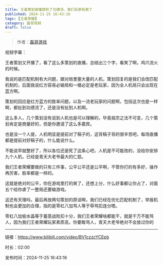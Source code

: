 ```yaml
---
title: 王者策划直播提到了功德流，我们玩家有救了
published: 2024-11-25 16:43:16
tags: [王者荣耀]
category: 磊哥视频
draft: false
---
```



> 作者：[磊哥游戏](https://space.bilibili.com/268941858?spm_id_from=333.788.upinfo.head.click)

视频字幕：

王者策划又开播了，看了这么多策划的直播，总结出三个字，看笑了啊，鸡爪流火的时候。

我说的是匹配机制有大问题，跟对局里塞大量的人机，策划回复的是我们会改匹配机制的，后面我说红方容易必输局和一楼必定是老玩家，因为全人机局只会出现在蓝方啊。

策划的回应是红方蓝方的胜率问题，以及一流老玩家的问题啊，包括这次也是一样啊，都扯到功德流了，还是没有扯到人机啊。

这么多人，几个策划没有说到人机也是可以理解的，毕竟祖宗之法不可变，几个策划肯定是商量好的，但是你邀请了这么多嘉宾。

也是没一个人提，人机明显是提前对了稿子的，这背稿子背的很辛苦吧，每场直播都是提前对好稿子的，什么能说什么。

不能说早就整好了，所以各位还是死了这条心吧，人机是不可能改的，没给你安排九个人机，已经是青天大老爷最大的仁慈。

我们王者荣耀要做的只有三件事，公平公平还是公平啊，不管你打的有多好，操作再厉害，胜率都是一样的。

这就是绝对的公平，你在游戏里打的爽了，还想上分，什么好事都让你占了，对面五个给你虐了一整局还要输游戏。

这还有天理吗，最后再放两句策划的原话啊，我们已经在优化匹配机制了，举报机制也会更加的合理，指的是零杠八加骂人等于辱骂扣连分嗯。

零杠八加偷水晶等于蓄意战败扣十分，我们王者荣耀啥都能干，就是千万不能骂人，因为我们王者荣耀玩家素质高，你要敢骂人，青天大老爷绝对不会放过你的

---

链接：https://www.bilibili.com/video/BV1czzcYCEpb

时长：02:00

发布时间：2024-11-25 16:43:16
